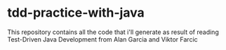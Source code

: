 # tdd-practice-with-java
This repository contains all the code that i'll generate as result of reading Test-Driven Java Development from Alan Garcia and Viktor Farcic
